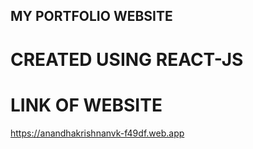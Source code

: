 ## MY PORTFOLIO WEBSITE

# CREATED USING REACT-JS

# LINK OF WEBSITE
https://anandhakrishnanvk-f49df.web.app
